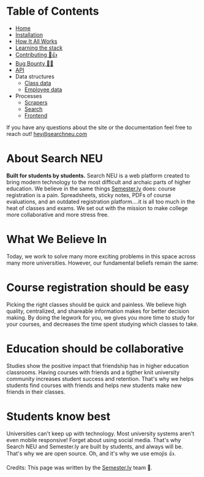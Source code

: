 Table of Contents
=================
* [Home](Readme.md)  
* [Installation](Installation.md)  
* [How It All Works](How%20it%20all%20works.md)  
* [Learning the stack](Learning%20the%20stack.md)  
* [Contributing 🎉👍](Contributing.md)  
* [Bug Bounty 🌯🎉](Bug%20bounty.md)  
* [API](API.md)  
* Data structures
   * [Class data](Classes.md)   
   * [Employee data](Employees.md)   
* Processes
   * [Scrapers](Scrapers.md)  
   * [Search](Search.md)  
   * [Frontend](Frontend.md)  
   
If you have any questions about the site or the documentation feel free to reach out! hey@searchneu.com

About Search NEU
=================
**Built for students by students.** Search NEU is a web platform created to bring modern technology to the most difficult and archaic parts of higher education. We believe in the same things [Semester.ly](https://semester.ly) does: course registration is a pain. Spreadsheets, sticky notes, PDFs of course evaluations, and an outdated registration platform....it is all too much in the heat of classes and exams. We set out with the mission to make college more collaborative and more stress free.

What We Believe In
==================

Today, we work to solve many more exciting problems in this space across many more universities. However, our fundamental beliefs remain the same: 

Course registration should be easy
==================================

Picking the right classes should be quick and painless. We believe high quality, centralized, and shareable information makes for better decision making. By doing the legwork for you, we gives you more time to study for your courses, and decreases the time spent studying which classes to take.

Education should be collaborative
=================================

Studies show the positive impact that friendship has in higher education classrooms. Having courses with friends and a tigther knit university community increases student success and retention. That's why we helps students find courses with friends and helps new students make new friends in their classes.

Students know best
==================

Universities can't keep up with technology. Most university systems aren't even mobile responsive! Forget about using social media. That's why Search NEU and Semester.ly are built by students, and always will be. That's why we are open source. Oh, and it's why we use emojis 👍.  
  
Credits: This page was written by the [Semester.ly](https://semester.ly) team 🙂.
